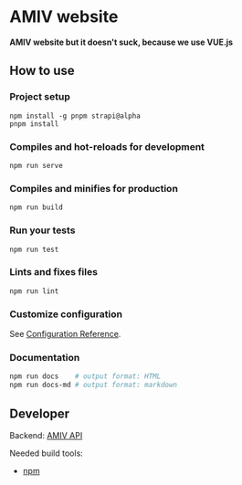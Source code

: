# AMIV website

**AMIV website but it doesn't suck, because we use VUE.js**

## How to use
### Project setup
```
npm install -g pnpm strapi@alpha
pnpm install
```

### Compiles and hot-reloads for development
```
npm run serve
```

### Compiles and minifies for production
```
npm run build
```

### Run your tests
```
npm run test
```

### Lints and fixes files
```
npm run lint
```

### Customize configuration
See [Configuration Reference](https://cli.vuejs.org/config/).


### Documentation

```bash
npm run docs    # output format: HTML
npm run docs-md # output format: markdown
```

## Developer

Backend: [AMIV API](https://github.com/amiv-eth/amivapi)

Needed build tools:

* [npm](https://www.npmjs.com)

